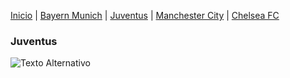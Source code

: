 [Inicio](./index.md) | [Bayern Munich](./Bayern.md) | [Juventus](./Juventus.md) | [Manchester City](./ManchesterCity.md) | [Chelsea FC](./Chelsea.md)

### Juventus
![Texto Alternativo](https://encrypted-tbn0.gstatic.com/images?q=tbn:ANd9GcTboVE4Py9KSruTwq-767KJXvjV_oame0w4VA&usqp=CAU)

